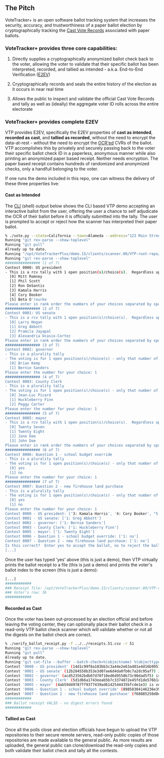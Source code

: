 ## The Pitch

VoteTracker+ is an open software ballot tracking system that increases the security, accuracy, and trustworthiness of a paper ballot election by cryptographically tracking the [Cast Vote Records](https://pages.nist.gov/ElectionGlossary/#cast-vote-record) associated with paper ballots.

### VoteTracker+ provides three core capabilities:

1. Directly supplies a cryptographically anonymized ballot check back to the voter, allowing the voter to validate that their specific ballot has been interpreted, recorded, and tallied as intended - a.k.a. End-to-End Verification ([E2EV](https://en.wikipedia.org/wiki/End-to-end_auditable_voting_systems))

2. Cryptographically records and seals the entire history of the election as it occurs in near real time

3. Allows the public to inspect and validate the official Cast Vote Records and tally as well as (ideally) the aggregate voter ID rolls across the entire electorate

### VoteTracker+ provides complete E2EV

VTP provides E2EV, specifically the E2EV properties of  __cast as intended__, __recorded as cast__, and __tallied as recorded__, without the need to encrypt the data-at-rest - without the need to encrypt the [OCR'ed](https://en.wikipedia.org/wiki/Optical_character_recognition) CVRs of the ballot.  VTP accomplishes this by privately and securely passing back to the voter their specific ballot check ID in a paperless, anonymous manner while also printing an anonymized paper based receipt.  Neither needs encryption.  The paper based receipt contains hundreds of randomized and anonymized checks, only a handfull belonging to the voter.

If one runs the demo included in this repo, one can witness the delivery of these three properties live:

#### Cast as Intended

The [CLI](https://en.wikipedia.org/wiki/Command-line_interface) (shell) output below shows the CLI based VTP demo accepting an interactive ballot from the user, offering the user a chance to self adjudicate the OCR of their ballot before it is officially submitted into the tally.  The user is prompted to accept or reject how the scanner has interpreted their paper ballot.

```bash
% ./vote.py --state=California --town=Alameda --address="123 Main Street"
Running "git rev-parse --show-toplevel"
Running "git pull"
Already up to date.
Running "/opt/VoteTrackerPlus/demo.15/clients/scanner.00/VTP-root-repo/bin/cast_ballot.py -v 3 -s California -t Alameda -a 123 Main Street"
Running "git rev-parse --show-toplevel"
################ (1 of 7)
Contest 0000: US president
- This is a rcv tally with 1 open position(s)/choice(s).  Regardless up to 6 selections can be rank choosen.
  [0] Mitt Romney
  [1] Phil Scott
  [2] Ron DeSantis
  [3] Kamala Harris
  [4] Cory Booker
  [5] Beta O'rourke
Please enter in rank order the numbers of your choices separated by spaces: 3 4 5
################ (2 of 7)
Contest 0001: US senate
- This is a rcv tally with 1 open position(s)/choice(s).  Regardless up to 4 selections can be rank choosen.
  [0] Larry Hogan
  [1] Greg Abbott
  [2] Pramila Jayapal
  [3] Alexandria Ocasio-Cortez
Please enter in rank order the numbers of your choices separated by spaces: 1
################ (3 of 7)
Contest 0002: governor
- This is a plurality tally
- The voting is for 1 open position(s)/choice(s) - only that number of selections can be choosen.
  [0] Brian Kemp
  [1] Bernie Sanders
Please enter the number for your choice: 1
################ (4 of 7)
Contest 0003: County Clerk
- This is a plurality tally
- The voting is for 1 open position(s)/choice(s) - only that number of selections can be choosen.
  [0] Jean-Luc Picard
  [1] Huckleberry Finn
  [2] Peggy Carter
Please enter the number for your choice: 1
################ (5 of 7)
Contest 0005: mayor
- This is a rcv tally with 1 open position(s)/choice(s).  Regardless up to 4 selections can be rank choosen.
  [0] Twenty Seven
  [1] Twenty Eight
  [2] Jane Doe
  [3] John Doe
Please enter in rank order the numbers of your choices separated by spaces: 1
################ (6 of 7)
Contest 0006: Question 1 - school budget override
- This is a plurality tally
- The voting is for 1 open position(s)/choice(s) - only that number of selections can be choosen.
  [0] yes
  [1] no
Please enter the number for your choice: 1
################ (7 of 7)
Contest 0007: Question 2 - new firehouse land purchase
- This is a plurality tally
- The voting is for 1 open position(s)/choice(s) - only that number of selections can be choosen.
  [0] yes
  [1] no
Please enter the number for your choice: 1
Contest 0000 - US president: ['3: Kamala Harris', '4: Cory Booker', "5: Beta O'rourke"]
Contest 0001 - US senate: ['1: Greg Abbott']
Contest 0002 - governor: ['1: Bernie Sanders']
Contest 0003 - County Clerk: ['1: Huckleberry Finn']
Contest 0005 - mayor: ['1: Twenty Eight']
Contest 0006 - Question 1 - school budget override: ['1: no']
Contest 0007 - Question 2 - new firehouse land purchase: ['1: no']
Is this correct?  Enter yes to accept the ballot, no to reject the ballot: yes
[...]
```

Once the user has typed 'yes' above (this is just a demo), then VTP virtually prints the ballot receipt to a file (this is just a demo) and prints the voter's ballot index to the screen (this is just a demo):

```bash
[...]
############
### Receipt file: /opt/VoteTrackerPlus/demo.15/clients/scanner.00/VTP-root-repo/ElectionData/GGOs/states/California/GGOs/towns/Alameda/CVRs/receipt.csv
### Voter's row: 36
############

```

#### Recorded as Cast

Once the voter has been out-processed by an election official and before leaving the voting center, they can optionally place their ballot check in a read-only VTP ballot check scanner which will validate whether or not all the digests on the ballot check are correct.

```bash
% ./verify_ballot_receipt.py -f ../../receipts.51.csv -r 51
Running "git rev-parse --show-toplevel"
Running "git pull"
Already up to date.
Running "git cat-file --buffer --batch-check=%(objectname) %(objecttype)"
Contest '0000 - US president' (14d1c99f8a103bb3c3a44e2e63a401e4d16b9951) is vote 474 out of 487 votes
Contest '0001 - US senate' (12b284558b353e3d07ae6d4da0fb0c7a2dc95af7) is vote 218 out of 488 votes
Contest '0002 - governor' (acd523562bdb07d70f10ed6d9558b73c90dad5f5) is vote 228 out of 489 votes
Contest '0003 - County Clerk' (5d1d66a1743eeab5b7c3374872e45fd1de576b14) is vote 278 out of 489 votes
Contest '0005 - mayor' (4ab59d49787ff9377439ad6142544435bfcde1e3) is vote 229 out of 489 votes
Contest '0006 - Question 1 - school budget override' (89858304146236e3959b4942dfd0adc0194750fc) is vote 195 out of 489 votes
Contest '0007 - Question 2 - new firehouse land purchase' (f68885250d8ec2f31e3346c6098bd8ae470676e0) is vote 314 out of 488 votes
############
### Ballot receipt VALID - no digest errors found
############
```

#### Tallied as Cast

Once all the polls close and election officials have begun to upload the VTP repositories to their secure remote servers, read-only public copies of those repositories are made available to the general public.  As more results are uploaded, the general public can clone/download the read-only copies and both validate their ballot check and tally all the contests.


